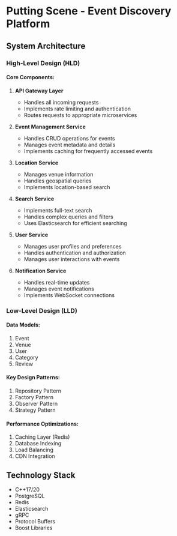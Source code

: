 # Putting Scene - Event Discovery Platform

## System Architecture

### High-Level Design (HLD)

#### Core Components:
1. **API Gateway Layer**
   - Handles all incoming requests
   - Implements rate limiting and authentication
   - Routes requests to appropriate microservices

2. **Event Management Service**
   - Handles CRUD operations for events
   - Manages event metadata and details
   - Implements caching for frequently accessed events

3. **Location Service**
   - Manages venue information
   - Handles geospatial queries
   - Implements location-based search

4. **Search Service**
   - Implements full-text search
   - Handles complex queries and filters
   - Uses Elasticsearch for efficient searching

5. **User Service**
   - Manages user profiles and preferences
   - Handles authentication and authorization
   - Manages user interactions with events

6. **Notification Service**
   - Handles real-time updates
   - Manages event notifications
   - Implements WebSocket connections

### Low-Level Design (LLD)

#### Data Models:
1. Event
2. Venue
3. User
4. Category
5. Review

#### Key Design Patterns:
1. Repository Pattern
2. Factory Pattern
3. Observer Pattern
4. Strategy Pattern

#### Performance Optimizations:
1. Caching Layer (Redis)
2. Database Indexing
3. Load Balancing
4. CDN Integration

## Technology Stack
- C++17/20
- PostgreSQL
- Redis
- Elasticsearch
- gRPC
- Protocol Buffers
- Boost Libraries
